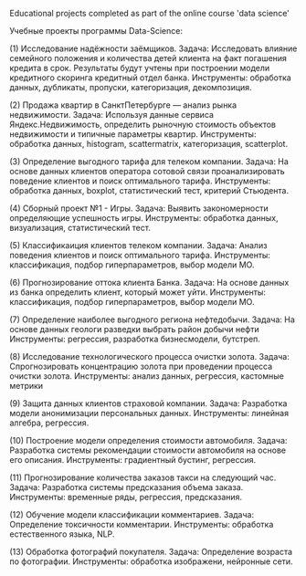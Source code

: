 Educational projects completed as part of the online course 'data science'

Учебные проекты программы Data-Science:

(1) Исследование надёжности заёмщиков. 
Задача: Исследовать влияние семейного положения и количества детей клиента на факт погашения кредита в срок. Результаты будут учтены при построении модели кредитного скоринга кредитный отдел банка.
Инструменты: обработка данных, дубликаты, пропуски, категоризация, декомпозиция.

(2) Продажа квартир в СанктПетербурге — анализ рынка недвижимости. 
Задача: Используя данные сервиса Яндекс.Недвижимость, определить рыночную стоимость объектов недвижимости и типичные параметры квартир.
Инструменты: обработка данных, histogram, scattermatrix, категоризация, scatterplot.

(3) Определение выгодного тарифа для телеком компании. 
Задача: На основе данных клиентов оператора сотовой связи проанализировать поведение клиентов и поиск оптимального тарифа.
Инструменты: обработка данных,  boxplot, статистический тест, критерий Стьюдента.

(4) Сборный проект №1 - Игры.
Задача: Выявить закономерности определяющие успешность игры.
Инструменты: обработка данных, визуализация, статистический тест.

(5) Классификаиция клиентов телеком компании.
Задача: Анализ поведения клиентов и поиск оптимального тарифа.
Инструменты: классификация, подбор гиперпараметров, выбор модели МО.

(6) Прогнозирование оттока клиента Банка.
Задача: На основе данных из банка определить клиент, который может уйти.
Инструменты: классификация, подбор гиперпараметров, выбор модели МО.

(7) Определение наиболее выгодного региона нефтедобычи.
Задача: На основе данных геологи разведки выбрать район добычи нефти
Инструменты: регрессия, разработка бизнесмодели, бутстреп.

(8) Исследование технологического процесса очистки золота.
Задача: Спрогнозировать концентрацию золота при проведении процесса очистки золота.
Инструменты: анализ данных, регрессия, кастомные метрики

(9) Защита данных клиентов страховой компании.
Задача: Разработка модели анонимизации персональных данных.
Инструменты: линейная алгебра, регрессия.

(10) Построение модели определения стоимости автомобиля.
Задача: Разработка системы рекомендации стоимости автомобиля на основе его описания.
Инструменты: градиентный бустинг, регрессия.

(11) Прогнозирование количества заказов такси на следующий час.
Задача: Разработка системы предсказания объема заказа.
Инструменты: временные ряды, регрессия, предсказания.

(12) Обучение модели классификации комментариев.
Задача: Определение токсичности комментарии.
Инструменты: обработка естественного языка, NLP.

(13)  Обработка фотографий покупателя.
Задача: Определение возраста по фотографии.
Инструменты: обработка изображени, нейронные сети.

